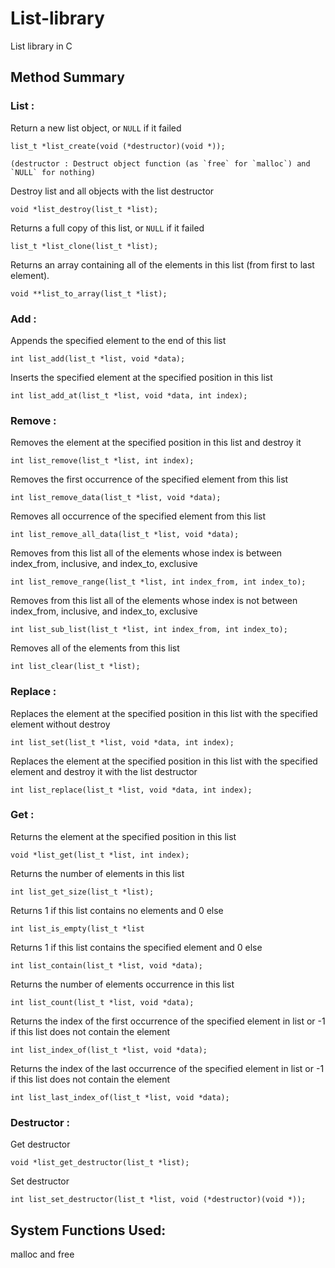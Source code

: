 # List-library
List library in C

## Method Summary

### List :

Return a new list object, or `NULL` if it failed

```
list_t *list_create(void (*destructor)(void *));

(destructor : Destruct object function (as `free` for `malloc`) and `NULL` for nothing)
```

Destroy list and all objects with the list destructor

```
void *list_destroy(list_t *list);
```

Returns a full copy of this list, or `NULL` if it failed
```
list_t *list_clone(list_t *list);
```

Returns an array containing all of the elements in this list (from first to last element).
```
void **list_to_array(list_t *list);
```

### Add :

Appends the specified element to the end of this list

```
int list_add(list_t *list, void *data);
```

Inserts the specified element at the specified position in this list

```
int list_add_at(list_t *list, void *data, int index);
```

### Remove :

Removes the element at the specified position in this list and destroy it
```
int list_remove(list_t *list, int index);
```

Removes the first occurrence of the specified element from this list
```
int list_remove_data(list_t *list, void *data);
```

Removes all occurrence of the specified element from this list
```
int list_remove_all_data(list_t *list, void *data);
```

Removes from this list all of the elements whose index is between index_from, inclusive, and index_to, exclusive
```
int list_remove_range(list_t *list, int index_from, int index_to);
```

Removes from this list all of the elements whose index is not between index_from, inclusive, and index_to, exclusive
```
int list_sub_list(list_t *list, int index_from, int index_to);
```

Removes all of the elements from this list
```
int list_clear(list_t *list);
```

### Replace :

Replaces the element at the specified position in this list with the specified element without destroy
```
int list_set(list_t *list, void *data, int index);
```

Replaces the element at the specified position in this list with the specified element and destroy it with the list destructor
```
int list_replace(list_t *list, void *data, int index);
```

### Get :

Returns the element at the specified position in this list
```
void *list_get(list_t *list, int index);
```

Returns the number of elements in this list
```
int list_get_size(list_t *list);
```

Returns 1 if this list contains no elements and 0 else
```
int list_is_empty(list_t *list
```

Returns 1 if this list contains the specified element and 0 else
```
int list_contain(list_t *list, void *data);
```

Returns the number of elements occurrence in this list
```
int list_count(list_t *list, void *data);
```

Returns the index of the first occurrence of the specified element in list or -1 if this list does not contain the element
```
int list_index_of(list_t *list, void *data);
```

Returns the index of the last occurrence of the specified element in list or -1 if this list does not contain the element
```
int list_last_index_of(list_t *list, void *data);
```

### Destructor :

Get destructor

```
void *list_get_destructor(list_t *list);
```

Set destructor

```
int list_set_destructor(list_t *list, void (*destructor)(void *));
```

## System Functions Used:
malloc and free
